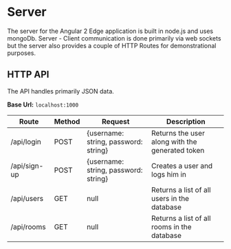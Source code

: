 # Server

The server for the Angular 2 Edge application is built in node.js and uses mongoDb. Server - Client communication is done primarily via web sockets but the server also 
provides a couple of HTTP Routes for demonstrational purposes.     

## HTTP API 

The API handles primarily JSON data.

**Base Url:** `localhost:1000`

Route | Method | Request | Description
------------ | ------------- | ------------- | -------------
/api/login | POST | {username: string, password: string} | Returns the user along with the generated token
/api/sign-up | POST | {username: string, password: string} | Creates a user and logs him in
/api/users | GET | null | Returns a list of all users in the database
/api/rooms | GET | null | Returns a list of all rooms in the database

